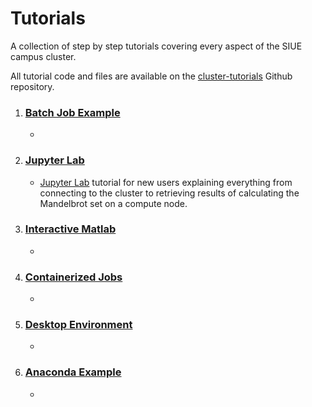 # Tutorials <!-- {docsify-ignore-all} -->
A collection of step by step tutorials covering every aspect of the SIUE campus cluster.

All tutorial code and files are available on the [cluster-tutorials](https://github.com/SIUE-ITS/cluster-tutorials.git) Github repository.
1. ### [Batch Job Example](user_guides/tutorials-batch-job-example.md)
    -
2. ### [Jupyter Lab](user_guides/tutorials-jupyter-lab.md)
    - [Jupyter Lab](user_guides/tutorials-jupyter-lab.md) tutorial for new users explaining everything from connecting to the cluster to retrieving results of calculating the Mandelbrot set on a compute node.
3. ### [Interactive Matlab](user_guides/tutorials-interactive-matlab.md)
    -
4. ### [Containerized Jobs](user_guides/tutorials-containerized-jobs.md)
    -
5. ### [Desktop Environment](user_guides/tutorials-desktop-environment.md)
    -
6. ### [Anaconda Example](user_guides/tutorials-anaconda-example.md)
    -
